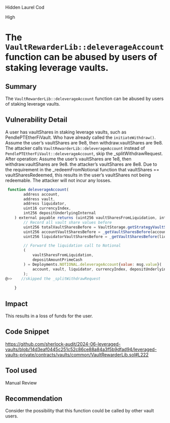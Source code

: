 Hidden Laurel Cod

High

# The `VaultRewarderLib::deleverageAccount` function can be abused by users of staking leverage vaults.


## Summary
The `VaultRewarderLib::deleverageAccount` function can be abused by users of staking leverage vaults.
## Vulnerability Detail
A user has vaultShares in staking leverage vaults, such as PendlePTEtherFiVault. Who have already called the `initiateWithdraw()`.
Assume the user’s vaultShares are 9e8, then withdraw.vaultShares are 9e8.
The attacker  calls   `VaultRewarderLib::deleverageAccount` instead of `PendlePTEtherFiVault::deleverageAccount`, skip the _splitWithdrawRequest. 
After operation:
Assume the user’s vaultShares are 1e8, then withdraw.vaultShares are 9e8.
the attacker’s vaultShares are 8e8.
Due to the requirement in the _redeemFromNotional function that vaultShares == vaultSharesRedeemed, this results in the user’s vaultShares not being redeemable. The attacker will not incur any losses.
```javascript
 function deleverageAccount(
        address account,
        address vault,
        address liquidator,
        uint16 currencyIndex,
        int256 depositUnderlyingInternal
    ) external payable returns (uint256 vaultSharesFromLiquidation, int256 depositAmountPrimeCash) {
        // Record all vault share values before
        uint256 totalVaultSharesBefore = VaultStorage.getStrategyVaultState().totalVaultSharesGlobal;
        uint256 accountVaultSharesBefore = _getVaultSharesBefore(account);
        uint256 liquidatorVaultSharesBefore = _getVaultSharesBefore(liquidator);

        // Forward the liquidation call to Notional
        (
            vaultSharesFromLiquidation,
            depositAmountPrimeCash
        ) = Deployments.NOTIONAL.deleverageAccount{value: msg.value}(
            account, vault, liquidator, currencyIndex, depositUnderlyingInternal
        );
@>>    //skipped the _splitWithdrawRequest
       
    }
```
## Impact
This results in a loss of funds for the user.
## Code Snippet
https://github.com/sherlock-audit/2024-06-leveraged-vaults/blob/14d3eaf0445c251c52c86ce88a84a3f5b9dfad94/leveraged-vaults-private/contracts/vaults/common/VaultRewarderLib.sol#L222
## Tool used

Manual Review

## Recommendation
Consider the possibility that this function could be called by other vault users.
